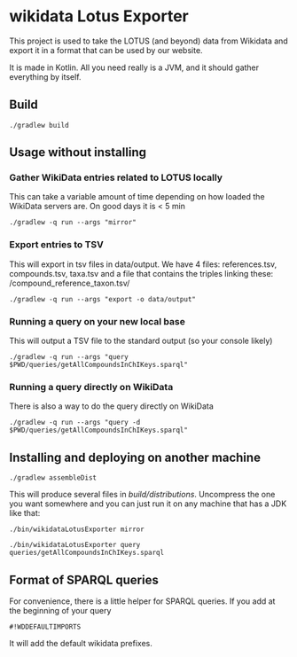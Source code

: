 # wikidata Lotus Exporter

This project is used to take the LOTUS (and beyond) data from Wikidata and export it in a format
that can be used by our website.

It is made in Kotlin. All you need really is a JVM, and it should gather everything by itself.

## Build

````
./gradlew build
````

## Usage without installing

### Gather WikiData entries related to LOTUS locally

This can take a variable amount of time depending on how loaded the WikiData servers are. On good days it is < 5 min

````
./gradlew -q run --args "mirror"
````

### Export entries to TSV

This will export in tsv files in data/output. We have 4 files: references.tsv, compounds.tsv, taxa.tsv
and a file that contains the triples linking these: /compound_reference_taxon.tsv/

````
./gradlew -q run --args "export -o data/output"
````


### Running a query on your new local base

This will output a TSV file to the standard output (so your console likely)

````
./gradlew -q run --args "query $PWD/queries/getAllCompoundsInChIKeys.sparql"
````

### Running a query directly on WikiData

There is also a way to do the query directly on WikiData

````
./gradlew -q run --args "query -d $PWD/queries/getAllCompoundsInChIKeys.sparql"
````


## Installing and deploying on another machine

````
./gradlew assembleDist
````

This will produce several files in *build/distributions*. Uncompress the one you want somewhere and
 you can just run it on any machine that has a JDK like that:

````
./bin/wikidataLotusExporter mirror
````

````
./bin/wikidataLotusExporter query queries/getAllCompoundsInChIKeys.sparql
````

## Format of SPARQL queries

For convenience, there is a little helper for SPARQL queries. If you add at the beginning of your query

````
#!WDDEFAULTIMPORTS
````

It will add the default wikidata prefixes.
